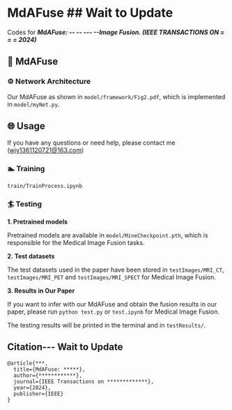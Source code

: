 # MdAFuse   ## Wait to Update
Codes for ***MdAFuse: -- -- --- --Image Fusion. (IEEE TRANSACTIONS ON = = = 2024)***


## 🙌 MdAFuse

### ⚙ Network Architecture

Our MdAFuse as shown in ``model/framework/Fig2.pdf``, which is implemented in ``model/myNet.py``.


## 🌐 Usage
If you have any questions or need help, please contact me (wjy1361120721@163.com)

### 🏊 Training

``train/TrainProcess.ipynb``


### 🏄 Testing

**1. Pretrained models**

Pretrained models are available in ``model/MineCheckpoint.pth``, which is responsible for the Medical Image Fusion tasks. 

**2. Test datasets**

The test datasets used in the paper have been stored in ``testImages/MRI_CT``, ``testImages/MRI_PET`` 
and ``testImages/MRI_SPECT`` for Medical Image Fusion.

**3. Results in Our Paper**

If you want to infer with our MdAFuse and obtain the fusion results in our paper, please run 
```python test.py``` or ```test.ipynb``` for Medical Image Fusion. 

The testing results will be printed in the terminal and in ``testResults/``. 




## Citation--- Wait to Update
```
@article{***,
  title={MdAFuse: *****},
  author={************},
  journal={IEEE Transactions on *************},
  year={2024},
  publisher={IEEE}
}
```
